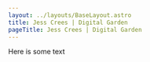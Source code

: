 ```yaml
---
layout: ../layouts/BaseLayout.astro
title: Jess Crees | Digital Garden
pageTitle: Jess Crees | Digital Garden
---
```


Here is some text